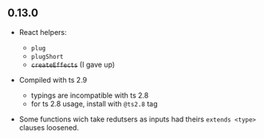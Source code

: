 ## 0.13.0

  - React helpers:
    - `plug`
    - `plugShort`
    - <s>`createEffects`</s> (I gave up)

  - Compiled with ts 2.9
    - typings are incompatible with ts 2.8
    - for ts 2.8 usage, install with `@ts2.8` tag

  - Some functions wich take redutsers as inputs had theirs `extends <type>` clauses loosened.
